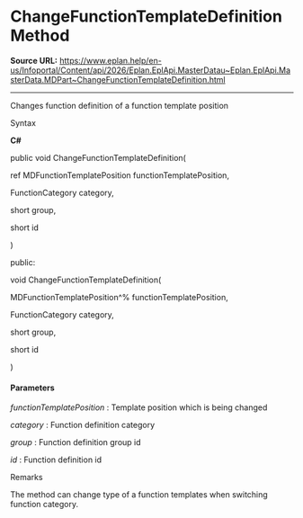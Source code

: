 # ChangeFunctionTemplateDefinition Method

**Source URL:** https://www.eplan.help/en-us/Infoportal/Content/api/2026/Eplan.EplApi.MasterDatau~Eplan.EplApi.MasterData.MDPart~ChangeFunctionTemplateDefinition.html

---

Changes function definition of a function template position

Syntax

**C#**



public void ChangeFunctionTemplateDefinition( 

   ref MDFunctionTemplatePosition functionTemplatePosition,

   FunctionCategory category,

   short group,

   short id

)

public:

void ChangeFunctionTemplateDefinition( 

   MDFunctionTemplatePosition^% functionTemplatePosition,

   FunctionCategory category,

   short group,

   short id

)


#### Parameters

*functionTemplatePosition*
:   Template position which is being changed

*category*
:   Function definition category

*group*
:   Function definition group id

*id*
:   Function definition id

Remarks

The method can change type of a function templates when switching function category.
